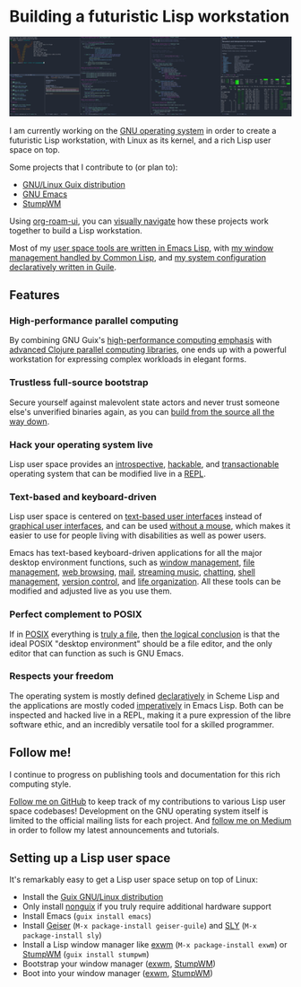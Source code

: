 # Building a futuristic Lisp workstation

![GNU/Linux with a Lisp user space on top](screenshot.png "Screenshot of lisp hacking in exwm running on Guix System")

I am currently working on the [GNU operating system](https://www.gnu.org/) in order to create a futuristic Lisp workstation, with Linux as its kernel, and a rich Lisp user space on top.

Some projects that I contribute to (or plan to):

- [GNU/Linux Guix distribution](https://guix.gnu.org)
- [GNU Emacs](https://www.gnu.org/software/emacs/)
- [StumpWM](https://github.com/stumpwm/stumpwm)

Using [org-roam-ui](https://github.com/org-roam/org-roam-ui), you can [visually navigate](https://enzuru.github.io/lisp-user-space/) how these projects work together to build a Lisp workstation.

Most of my [user space tools are written in Emacs Lisp](https://github.com/enzuru/.emacs.d), with [my window management handled by Common Lisp](https://github.com/enzuru/.stumpwm.d), and [my system configuration declaratively written in Guile](https://github.com/enzuru/profiles).

## Features

### High-performance parallel computing

By combining GNU Guix's [high-performance computing emphasis](https://hpc.guix.info/) with [advanced Clojure parallel computing libraries](https://dragan.rocks/software/), one ends up with a powerful workstation for expressing complex workloads in elegant forms.

### Trustless full-source bootstrap

Secure yourself against malevolent state actors and never trust someone else's unverified binaries again, as you can [build from the source all the way down](https://guix.gnu.org/blog/2023/the-full-source-bootstrap-building-from-source-all-the-way-down/).

### Hack your operating system live

Lisp user space provides an [introspective](https://www.gnu.org/software/guile/manual/html_node/Introspection.html), [hackable](https://www.gnu.org/philosophy/rms-hack.en.html), and [transactionable](https://guix.gnu.org/en/blog/2018/multi-dimensional-transactions-and-rollbacks-oh-my/) operating system that can be modified live in a [REPL](https://en.wikipedia.org/wiki/Read%E2%80%93eval%E2%80%93print_loop).

### Text-based and keyboard-driven

Lisp user space is centered on [text-based user interfaces](https://en.wikipedia.org/wiki/Text-based_user_interface) instead of [graphical user interfaces](https://en.wikipedia.org/wiki/Graphical_user_interface), and can be used [without a mouse](https://www.nongnu.org/ratpoison/inspiration.html), which makes it easier to use for people living with disabilities as well as power users.

Emacs has text-based keyboard-driven applications for all the major desktop environment functions, such as [window management](https://github.com/ch11ng/exwm), [file management](https://github.com/suntsov/efar), [web browsing](https://github.com/emacsmirror/elpher), [mail](https://notmuchmail.org/notmuch-emacs/), [streaming music](https://github.com/agrif/pianobar.el), [chatting](https://www.gnu.org/software/emacs/manual/html_mono/erc.html), [shell management](https://www.gnu.org/software/emacs/manual/html_mono/eshell.html), [version control](https://magit.vc/), and [life organization](https://orgmode.org/). All these tools can be modified and adjusted live as you use them.

### Perfect complement to POSIX

If in [POSIX](https://en.wikipedia.org/wiki/POSIX) everything is [truly a file](https://en.wikipedia.org/wiki/Everything_is_a_file), then [the logical conclusion](https://github.com/NetBSD/src/blob/cfd6b2f509474ce4eee8adcb3259acbdd754f5e1/doc/roadmaps/desktop#L259) is that the ideal POSIX "desktop environment" should be a file editor, and the only editor that can function as such is GNU Emacs.

### Respects your freedom

The operating system is mostly defined [declaratively](https://en.wikipedia.org/wiki/Declarative_programming) in Scheme Lisp and the applications are mostly coded [imperatively](https://en.wikipedia.org/wiki/Imperative_programming) in Emacs Lisp. Both can be inspected and hacked live in a REPL, making it a pure expression of the libre software ethic, and an incredibly versatile tool for a skilled programmer.

## Follow me!

I continue to progress on publishing tools and documentation for this rich computing style.

[Follow me on GitHub](https://github.com/enzuru) to keep track of my contributions to various Lisp user space codebases! Development on the GNU operating system itself is limited to the official mailing lists for each project. And [follow me on Medium](https://enzuru.medium.com/) in order to follow my latest announcements and tutorials.

## Setting up a Lisp user space

It's remarkably easy to get a Lisp user space setup on top of Linux:

- Install the [Guix GNU/Linux distribution](https://guix.gnu.org)
- Only install [nonguix](https://gitlab.com/nonguix/nonguix) if you truly require additional hardware support
- Install Emacs (`guix install emacs`)
- Install [Geiser](https://www.nongnu.org/geiser/) (`M-x package-install geiser-guile`) and [SLY](https://github.com/joaotavora/sly) (`M-x package-install sly`)
- Install a Lisp window manager like [exwm](https://github.com/emacs-exwm/exwm) (`M-x package-install exwm`) or [StumpWM](https://github.com/stumpwm/stumpwm) (`guix install stumpwm`)
- Bootstrap your window manager ([exwm](https://github.com/ch11ng/exwm/wiki#bootstrap), [StumpWM](https://github.com/stumpwm/stumpwm/wiki/StartUp))
- Boot into your window manager ([exwm](https://github.com/ch11ng/exwm/wiki/Configuration-Example#configuration-of-x-init-script), [StumpWM](https://stumpwm.github.io/git/stumpwm-git_1.html))
